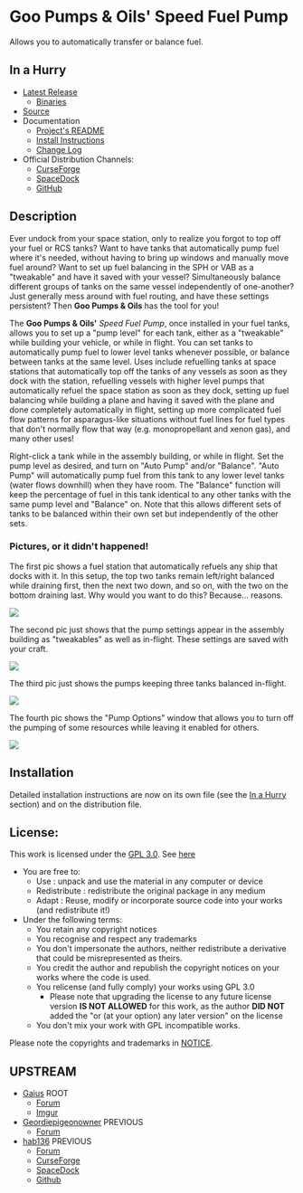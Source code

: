 # Goo Pumps & Oils' Speed Fuel Pump

Allows you to automatically transfer or balance fuel.


## In a Hurry

* [Latest Release](https://github.com/net-lisias-ksp/GPOSpeedFuelPump/releases)
	+ [Binaries](https://github.com/net-lisias-ksp/GPOSpeedFuelPump/tree/Archive)
* [Source](https://github.com/net-lisias-ksp/GPOSpeedFuelPump)
* Documentation
	+ [Project's README](https://github.com/net-lisias-ksp/GPOSpeedFuelPump/blob/master/README.md)
	+ [Install Instructions](https://github.com/net-lisias-ksp/GPOSpeedFuelPump/blob/master/INSTALL.md)
	+ [Change Log](./CHANGE_LOG.md)
* Official Distribution Channels:
	+ [CurseForge](https://kerbal.curseforge.com/projects/gpospeedfuelpump-continued/files)
	+ [SpaceDock](http://spacedock.info/mod/546/GPOSpeedFuelPump)
	+ [GitHub](https://github.com/net-lisias-ksp/GPOSpeedFuelPump/releases)

## Description

Ever undock from your space station, only to realize you forgot to top off your fuel or RCS tanks? Want to have tanks that automatically pump fuel where it's needed, without having to bring up windows and manually move fuel around? Want to set up fuel balancing in the SPH or VAB as a "tweakable" and have it saved with your vessel? Simultaneously balance different groups of tanks on the same vessel independently of one-another? Just generally mess around with fuel routing, and have these settings persistent? Then **Goo Pumps & Oils** has the tool for you!

The **Goo Pumps & Oils'** *Speed Fuel Pump*, once installed in your fuel tanks, allows you to set up a "pump level" for each tank, either as a "tweakable" while building your vehicle, or while in flight. You can set tanks to automatically pump fuel to lower level tanks whenever possible, or balance between tanks at the same level. Uses include refuelling tanks at space stations that automatically top off the tanks of any vessels as soon as they dock with the station, refuelling vessels with higher level pumps that automatically refuel the space station as soon as they dock, setting up fuel balancing while building a plane and having it saved with the plane and done completely automatically in flight, setting up more complicated fuel flow patterns for asparagus-like situations without fuel lines for fuel types that don't normally flow that way (e.g. monopropellant and xenon gas), and many other uses!

Right-click a tank while in the assembly building, or while in flight. Set the pump level as desired, and turn on "Auto Pump" and/or "Balance". "Auto Pump" will automatically pump fuel from this tank to any lower level tanks (water flows downhill) when they have room. The "Balance" function will keep the percentage of fuel in this tank identical to any other tanks with the same pump level and "Balance" on. Note that this allows different sets of tanks to be balanced within their own set but independently of the other sets.

### Pictures, or it didn't happened!

The first pic shows a fuel station that automatically refuels any ship that docks with it. In this setup, the top two tanks remain left/right balanced while draining first, then the next two down, and so on, with the two on the bottom draining last. Why would you want to do this? Because... reasons.

![](https://i.imgur.com/2pChN3Q.png)

The second pic just shows that the pump settings appear in the assembly building as "tweakables" as well as in-flight. These settings are saved with your craft.

![](https://i.imgur.com/JnfmO7C.png)

The third pic just shows the pumps keeping three tanks balanced in-flight.

![](https://i.imgur.com/Bxmxd6d.png)

The fourth pic shows the "Pump Options" window that allows you to turn off the pumping of some resources while leaving it enabled for others.

![](https://i.imgur.com/G1kAfqy.png)


## Installation

Detailed installation instructions are now on its own file (see the [In a Hurry](#in-a-hurry) section) and on the distribution file.

## License:

This work is licensed under the [GPL 3.0](https://www.gnu.org/licenses/gpl-3.0.txt). See [here](./LICENSE)

+ You are free to:
	- Use : unpack and use the material in any computer or device
	- Redistribute : redistribute the original package in any medium
	- Adapt : Reuse, modify or incorporate source code into your works (and redistribute it!)
+ Under the following terms:
	- You retain any copyright notices
	- You recognise and respect any trademarks
	- You don't impersonate the authors, neither redistribute a derivative that could be misrepresented as theirs.
	- You credit the author and republish the copyright notices on your works where the code is used.
	- You relicense (and fully comply) your works using GPL 3.0
		- Please note that upgrading the license to any future license version  **IS NOT ALLOWED** for this work, as the author **DID NOT**
 added the "or (at your option) any later version" on the license
	- You don't mix your work with GPL incompatible works.

Please note the copyrights and trademarks in [NOTICE](./NOTICE).


## UPSTREAM

* [Gaius](https://forum.kerbalspaceprogram.com/index.php?/profile/66495-gaius/) ROOT
	+ [Forum](https://forum.kerbalspaceprogram.com/index.php?/topic/60992-*/)
	+ [Imgur](https://imgur.com/a/ilLes)
* [Geordiepigeonowner](https://forum.kerbalspaceprogram.com/index.php?/profile/116764-geordiepigeonowner/) PREVIOUS
	+ [Forum](https://forum.kerbalspaceprogram.com/index.php?/topic/106448-*/) 
* [hab136](https://forum.kerbalspaceprogram.com/index.php?/profile/75997-hab136/) PREVIOUS
	+ [Forum](https://forum.kerbalspaceprogram.com/index.php?/topic/137489-*/) 
	+ [CurseForge](https://kerbal.curseforge.com/projects/gpospeedfuelpump-continued/files)
	+ [SpaceDock](http://spacedock.info/mod/546/GPOSpeedFuelPump)
	+ [Github](https://github.com/henrybauer/GPOSpeedPump)
